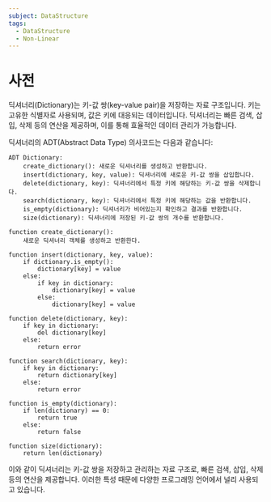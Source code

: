 ```yaml
---
subject: DataStructure
tags:
  - DataStructure
  - Non-Linear
---
```

# 사전
딕셔너리(Dictionary)는 키-값 쌍(key-value pair)을 저장하는 자료 구조입니다. 키는 고유한 식별자로 사용되며, 값은 키에 대응되는 데이터입니다. 딕셔너리는 빠른 검색, 삽입, 삭제 등의 연산을 제공하며, 이를 통해 효율적인 데이터 관리가 가능합니다.

딕셔너리의 ADT(Abstract Data Type) 의사코드는 다음과 같습니다:

```
ADT Dictionary:
    create_dictionary(): 새로운 딕셔너리를 생성하고 반환합니다.
    insert(dictionary, key, value): 딕셔너리에 새로운 키-값 쌍을 삽입합니다.
    delete(dictionary, key): 딕셔너리에서 특정 키에 해당하는 키-값 쌍을 삭제합니다.
    search(dictionary, key): 딕셔너리에서 특정 키에 해당하는 값을 반환합니다.
    is_empty(dictionary): 딕셔너리가 비어있는지 확인하고 결과를 반환합니다.
    size(dictionary): 딕셔너리에 저장된 키-값 쌍의 개수를 반환합니다.

function create_dictionary():
    새로운 딕셔너리 객체를 생성하고 반환한다.

function insert(dictionary, key, value):
    if dictionary.is_empty():
        dictionary[key] = value
    else:
        if key in dictionary:
            dictionary[key] = value
        else:
            dictionary[key] = value

function delete(dictionary, key):
    if key in dictionary:
        del dictionary[key]
    else:
        return error

function search(dictionary, key):
    if key in dictionary:
        return dictionary[key]
    else:
        return error

function is_empty(dictionary):
    if len(dictionary) == 0:
        return true
    else:
        return false

function size(dictionary):
    return len(dictionary)
```

이와 같이 딕셔너리는 키-값 쌍을 저장하고 관리하는 자료 구조로, 빠른 검색, 삽입, 삭제 등의 연산을 제공합니다. 이러한 특성 때문에 다양한 프로그래밍 언어에서 널리 사용되고 있습니다. 